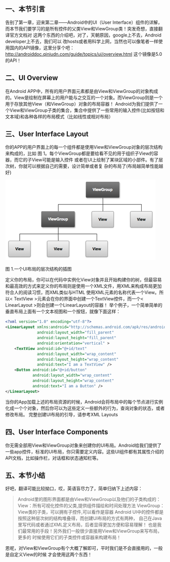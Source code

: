 ## 一、本节引言
告别了第一章，迎来第二章——Android中的UI（User Interface）组件的详解， 而本节我们要学习的是所有控件的父类View和ViewGroup类！突发奇想，直接翻译官方文档对 这两个东西的介绍吧，对了，天朝原因，google上不去，Android developer上不去，我们可以 改hosts或者用科学上网，当然也可以像笔者一样使用国内的API镜像，这里分享个吧： http://androiddoc.qiniudn.com/guide/topics/ui/overview.html 这个镜像是5.0的API！


## 二、UI Overview
在Android APP中，所有的用户界面元素都是由View和ViewGroup的对象构成的。View是绘制在屏幕上的用户能与之交互的一个对象。而ViewGroup则是一个用于存放其他View（和ViewGroup）对象的布局容器！ Android为我们提供了一个View和ViewGroup子类的集合，集合中提供了一些常用的输入控件(比如按钮和文本域)和各种各样的布局模式（比如线性或相对布局）


## 三、User Interface Layout
你的APP的用户界面上的每一个组件都是使用View和ViewGroup对象的层次结构来构成的，比如 图 1。每个ViewGroup都是要给看不见的用于组织子View的容器，而它的子View可能是输入控件 或者在UI上绘制了某块区域的小部件。有了层次树，你就可以根据自己的需要，设计简单或者复 杂的布局了(布局越简单性能越好)

![](../img/widget-1.jpg)

 图 1.一个UI布局的层次结构的插图

定义你的布局，你可以在代码中实例化View对象并且开始构建你的树，但最容易和最高效的方式来定义你的布局则是使用一个XML文件，用XML来构成布局更加符合人的阅读习惯，而XML类似与HTML 使用XML元素的名称代表一个View。所以< TextView >元素会在你的界面中创建一个TextView控件，而一个< LinearLayout >则会创建一个LinearLayout的容器！ 举个例子，一个简单简单的垂直布局上面有一个文本视图和一个按钮，就像下面这样：

```xml
<?xml version="1.0" encoding="utf-8"?>
<LinearLayout xmlns:android="http://schemas.android.com/apk/res/android"
              android:layout_width="fill_parent" 
              android:layout_height="fill_parent"
              android:orientation="vertical" >
    <TextView android:id="@+id/text"
              android:layout_width="wrap_content"
              android:layout_height="wrap_content"
              android:text="I am a TextView" />
    <Button android:id="@+id/button"
            android:layout_width="wrap_content"
            android:layout_height="wrap_content"
            android:text="I am a Button" />
</LinearLayout>
```

当你的App加载上述的布局资源的时候，Android会将布局中的每个节点进行实例化成一个个对象，然后你可以为这些定义一些额外的行为，查询对象的状态，或者修改布局。 完整创建UI布局的引导，请参考XML Layouts


## 四、User Interface Components
你无需全部用View和ViewGroup对象来创建你的UI布局。Android给我们提供了一些app控件，标准的UI布局，你只需要定义内容。这些UI组件都有其属性介绍的API文档，比如操作栏，对话框和状态通知栏等。


## 五、本节小结
好吧，翻译可能比较拗口，哎，英语盲尽力了，简单归纳下上述内容：

> Android里的图形界面都是由View和ViewGroup以及他们的子类构成的： View：所有可视化控件的父类,提供组件描绘和时间处理方法 ViewGroup： View类的子类，可以拥有子控件,可以看作是容器 Android UI中的控件都是按照这种层次树的结构堆叠得，而创建UI布局的方式有两种， 自己在Java里写代码或者通过XML定义布局，后者显得更加方便和容易理解！ 也是我们最常用的手段！另外我们一般很少直接用View和ViewGroup来写布局，更多的 时候使用它们的子类控件或容器来构建布局！

恩呢，对View和ViewGroup有个大概了解即可，平时我们是不会直接用的，一般是自定义View的时候 才会使用这两个东西！